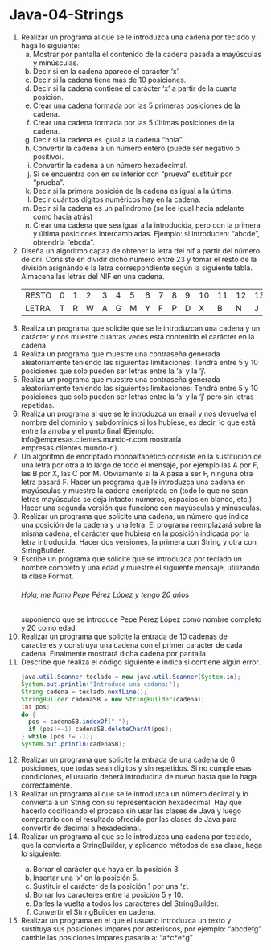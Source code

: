# Java-04-Strings

<ol>
  <li>
    Realizar un programa al que se le introduzca una cadena por teclado y haga lo siguiente:
    <ol type="a">
      <li>
        Mostrar por pantalla el contenido de la cadena pasada a mayúsculas y minúsculas.
      </li>
      <li>
        Decir si en la cadena aparece el carácter ‘x’.
      </li>
      <li>
        Decir si la cadena tiene más de 10 posiciones.
      </li>
      <li>
        Decir si la cadena contiene el carácter ‘x’ a partir de la cuarta posición.
      </li>
      <li>
        Crear una cadena formada por las 5 primeras posiciones de la cadena.
      </li>
      <li>
        Crear una cadena formada por las 5 últimas posiciones de la cadena.
      </li>
      <li>
        Decir si la cadena es igual a la cadena “hola”.
      </li>
      <li>
        Convertir la cadena a un número entero (puede ser negativo o positivo).
      </li>
      <li>
        Convertir la cadena a un número hexadecimal.
      </li>
      <li>
        Si se encuentra con en su interior con “prueva” sustituir por “prueba”.
      </li>
      <li>
        Decir si la primera posición de la cadena es igual a la última.
      </li>
      <li>
        Decir cuántos dígitos numéricos hay en la cadena.
      </li>
      <li>
        Decir si la cadena es un palíndromo (se lee igual hacia adelante como hacia atrás)
      </li>
      <li>
        Crear una cadena que sea igual a la introducida, pero con la primera y última posiciones intercambiadas. Ejemplo: si introducen: “abcde”, obtendría “ebcda”.
      </li>
    </ol>
    
  </li>
  <li>
    Diseña un algoritmo capaz de obtener la letra del nif a partir del número de dni.
    Consiste en dividir dicho número entre 23 y tomar el resto de la división asignándole la
    letra correspondiente según la siguiente tabla. Almacena las letras del NIF en una cadena.
  </li>
  <table>
      <tr>
        <td>
          RESTO
        </td>
        <td>0
        </td>
        <td>
        1
        </td>
        <td>2
        </td>
        <td>
        3
        </td>
        <td>
        4
        </td>
        <td>
        5
        </td>
        <td>6
        </td>
        <td>7
        </td>
        <td>8
        </td>
        <td>9
        </td>
        <td>10
        </td>
        <td>11
        </td>
        <td>12
        </td>
        <td>13
        </td>
        <td>14
        </td>
        <td>15
        </td>
        <td>16
        </td>
        <td>17
        </td>
        <td>18
        </td>
        <td>19
        </td>
        <td>20
        </td>
        <td>21
        </td>
        <td>22
        </td>
      </tr>
      <tr>
        <td>
        LETRA
        </td>
        <td>
        T
        </td>
        <td>R
        </td>
        <td>
        W
        </td>
        <td>
        A
        </td>
        <td>
        G
        </td>
        <td>M
        </td>
        <td>Y
        </td>
        <td>F
        </td>
        <td>P
        </td>
        <td>D
        </td>
        <td>X
        </td>
        <td>B
        </td>
        <td>N
        </td>
        <td>J
        </td>
        <td>Z
        </td>
        <td>S
        </td>
        <td>Q
        </td>
        <td>V
        </td>
        <td>H
        </td>
        <td>L
        </td>
        <td>C
        </td>
        <td>K
        </td>
        <td>
        E
        </td>
      </tr>
    </table>
  <li>
    Realiza un programa que solicite que se le introduzcan una cadena y un carácter y nos muestre cuantas veces está contenido el carácter en la cadena.
  </li>
  <li>
    Realiza un programa que muestre una contraseña generada aleatoriamente teniendo
    las siguientes limitaciones: Tendrá entre 5 y 10 posiciones que solo pueden ser letras entre
    la ‘a’ y la ‘j’.
  </li>
  <li>
    Realiza un programa que muestre una contraseña generada aleatoriamente teniendo
    las siguientes limitaciones: Tendrá entre 5 y 10 posiciones que solo pueden ser letras entre
    la ‘a’ y la ‘j’ pero sin letras repetidas.
  </li>
  <li>
    Realiza un programa al que se le introduzca un email y nos devuelva el nombre del
    dominio y subdominios si los hubiese, es decir, lo que está entre la arroba y el punto final
    (Ejemplo: info@empresas.clientes.mundo-r.com mostraría empresas.clientes.mundo-r ).
  </li>
  <li>
    Un algoritmo de encriptado monoalfabético consiste en la sustitución de una letra
    por otra a lo largo de todo el mensaje, por ejemplo las A por F, las B por X, las C por M.
    Obviamente si la A pasa a ser F, ninguna otra letra pasará F. Hacer un programa que le
    introduzca una cadena en mayúsculas y muestre la cadena encriptada en (todo lo que no
    sean letras mayúsculas se deja intacto: números, espacios en blanco, etc.). Hacer una
    segunda versión que funcione con mayúsculas y minúsculas.
  </li>
  <li>
    Realizar un programa que solicite una cadena, un número que indica una posición de
    la cadena y una letra. El programa reemplazará sobre la misma cadena, el carácter que
    hubiera en la posición indicada por la letra introducida. Hacer dos versiones, la primera con
    String y otra con StringBuilder.
  </li>
  <li>
    Escribe un programa que solicite que se introduzca por teclado un nombre completo
    y una edad y muestre el siguiente mensaje, utilizando la clase Format.
    <h6>Hola, me llamo Pepe Pérez López y tengo 20 años</h6>
    suponiendo que se introduce Pepe Pérez López como nombre completo y 20 como edad.
  </li>
  <li>
    Realizar un programa que solicite la entrada de 10 cadenas de caracteres y
    construya una cadena con el primer carácter de cada cadena. Finalmente mostrará dicha
    cadena por pantalla.
  </li>
  <li>
    Describe que realiza el código siguiente e indica si contiene algún error.
  </li>
  
  ```java
  java.util.Scanner teclado = new java.util.Scanner(System.in);
  System.out.println("Introduce una cadena:");
  String cadena = teclado.nextLine();
  StringBuilder cadenaSB = new StringBuilder(cadena);
  int pos;
  do {
    pos = cadenaSB.indexOf(" ");
    if (pos!=-1) cadenaSB.deleteCharAt(pos);
  } while (pos != -1);
  System.out.println(cadenaSB);
  ```
  <li>
    Realizar un programa que solicite la entrada de una cadena de 6 posiciones, que
    todas sean dígitos y sin repetidos. Si no cumple esas condiciones, el usuario deberá
    introducirla de nuevo hasta que lo haga correctamente.
  </li>
  <li>
    Realizar un programa al que se le introduzca un número decimal y lo convierta a un
    String con su representación hexadecimal. Hay que hacerlo codificando el proceso sin usar
    las clases de Java y luego compararlo con el resultado ofrecido por las clases de Java para
    convertir de decimal a hexadecimal.
  </li>
  <li>
    Realizar un programa al que se le introduzca una cadena por teclado, que la
    convierta a StringBuilder, y aplicando métodos de esa clase, haga lo siguiente:
  </li>
  <ol type="a">
      <li>
        Borrar el carácter que haya en la posición 3.
      </li>
      <li>
        Insertar una ‘x’ en la posición 5.
      </li>
      <li>
        Sustituir el carácter de la posición 1 por una ‘z’.
      </li>
      <li>
        Borrar los caracteres entre la posición 5 y 10.
      </li>
      <li>
        Darles la vuelta a todos los caracteres del StringBuilder.
      </li>
      <li>
        Convertir el StringBuilder en cadena.
      </li>
    </ol>
  <li>
    Realizar un programa en el que el usuario introduzca un texto y sustituya sus
    posiciones impares por asteriscos, por ejemplo: “abcdefg” cambie las posiciones impares
    pasaría a: “a*c*e*g”
  </li>
</ol>
